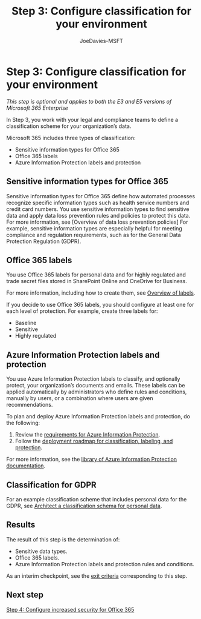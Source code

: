 ﻿---
title: "Step 3: Configure classification for your environment"
ms.author: josephd
author: JoeDavies-MSFT
manager: laurawi
ms.date: 03/02/2018
ms.audience: ITPro
ms.topic: article
ms.service: o365-solutions
localization_priority: Normal
ms.collection: Ent_O365
ms.custom:
- Strat_O365_Enterprise
description: Understand and configure various ways to classify data in your organization.
---

# Step 3: Configure classification for your environment

*This step is optional and applies to both the E3 and E5 versions of Microsoft 365 Enterprise*

In Step 3, you work with your legal and compliance teams to define a classification scheme for your organization’s data.

Microsoft 365 includes three types of classification:

- Sensitive information types for Office 365
- Office 365 labels
- Azure Information Protection labels and protection

## Sensitive information types for Office 365

Sensitive information types for Office 365 define how automated processes recognize specific information types such as health service numbers and credit card numbers. You use sensitive information types to find sensitive data and apply data loss prevention rules and policies to protect this data. For more information, see [Overview of data loss prevention policies] For example, sensitive information types are especially helpful for meeting compliance and regulation requirements, such as for the General Data Protection Regulation (GDPR).

## Office 365 labels
You use Office 365 labels for personal data and for highly regulated and trade secret files stored in SharePoint Online and OneDrive for Business.

For more information, including how to create them, see [Overview of labels](https://support.office.com/article/overview-of-labels-af398293-c69d-465e-a249-d74561552d30).

If you decide to use Office 365 labels, you should configure at least one for each level of protection. For example, create three labels for:

- Baseline
- Sensitive
- Highly regulated

## Azure Information Protection labels and protection

You use Azure Information Protection labels to classify, and optionally protect, your organization’s documents and emails. These labels can be applied automatically by administrators who define rules and conditions, manually by users, or a combination where users are given recommendations.

To plan and deploy Azure Information Protection labels and protection, do the following:

1. Review the [requirements for Azure Information Protection](https://docs.microsoft.com/information-protection/get-started/requirements).
2. Follow the [deployment roadmap for classification, labeling, and protection](https://docs.microsoft.com/information-protection/plan-design/deployment-roadmap#deployment-roadmap-for-classification-labeling-and-protection).

For more information, see the [library of Azure Information Protection documentation](https://docs.microsoft.com/information-protection/).

## Classification for GDPR

For an example classification scheme that includes personal data for the GDPR, see [Architect a classification schema for personal data](https://docs.microsoft.com/office365/enterprise/architect-a-classification-schema-for-personal-data).


## Results

The result of this step is the determination of:

- Sensitive data types.
- Office 365 labels.
- Azure Information Protection labels and protection rules and conditions.

As an interim checkpoint, see the [exit criteria](infoprotect-exit-criteria.md#crit-infoprotect-step3) corresponding to this step.

## Next step

[Step 4: Configure increased security for Office 365](infoprotect-configure-increased-security-office-365.md)

